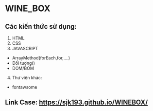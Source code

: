 # WINE_BOX
## Các kiến thức sử dụng:

1. HTML
2. CSS
3. JAVASCRIPT
+ ArrayMethod(forEach,for,....)
+ Đối tượng()
+ DOM/BOM
4. Thư viện khác:
+ fontawsome









## Link Case: https://sjk193.github.io/WINEBOX/
